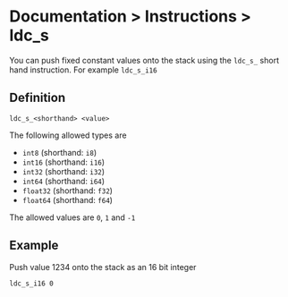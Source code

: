 # Documentation > Instructions > ldc_s

You can push fixed constant values onto the stack using the `ldc_s_` short hand instruction. For example `ldc_s_i16`

## Definition

```
ldc_s_<shorthand> <value>
```

The following allowed types are
* `int8` (shorthand: `i8`)
* `int16` (shorthand: `i16`)
* `int32` (shorthand: `i32`)
* `int64` (shorthand: `i64`)
* `float32` (shorthand: `f32`)
* `float64` (shorthand: `f64`)

The allowed values are `0`, `1` and `-1`

## Example

Push value 1234 onto the stack as an 16 bit integer

```
ldc_s_i16 0
```

